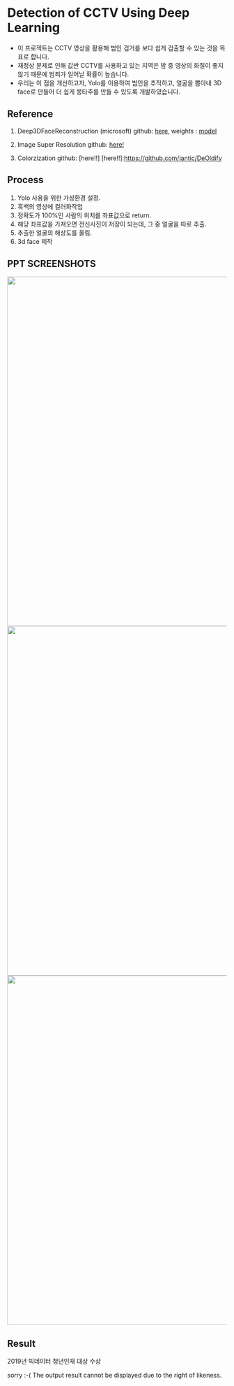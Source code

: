 # Detection of CCTV Using Deep Learning

* 이 프로젝트는 CCTV 영상을 활용해 범인 검거를 보다 쉽게 검출할 수 있는 것을 목표로 합니다.
* 재정상 문제로 인해 값싼 CCTV를 사용하고 있는 지역은 밤 중 영상의 화질이 좋지 않기 때문에 범죄가 일어날 확률이 높습니다. 
* 우리는 이 점을 개선하고자, Yolo를 이용하여 범인을 추적하고, 얼굴을 뽑아내 3D face로 만들어 더 쉽게 몽타주를 만들 수 있도록 개발하였습니다.

Reference
----

1. Deep3DFaceReconstruction (microsoft) github: [here], weights : [model]

[here]: https://github.com/microsoft/Deep3DFaceReconstruction

[model]:https://faces.dmi.unibas.ch/bfm/

2. Image Super Resolution github: [here!]

[here!]:https://github.com/idealo/image-super-resolution

3. Colorzization github: [here!!]
[here!!]:https://github.com/jantic/DeOldify


Process
----

1. Yolo 사용을 위한 가상환경 설정.
2. 흑백의 영상에 컬러화작업
3. 정확도가 100%인 사람의 위치를 좌표값으로 return.
4. 해당 좌표값을 가져오면 전신사진이 저장이 되는데, 그 중 얼굴을 따로 추출. 
5. 추출한 얼굴의 해상도를 올림.
6. 3d face 제작

PPT SCREENSHOTS
--------
<div>
<img width="800" src="https://user-images.githubusercontent.com/39688690/72540921-f7c74a80-38c4-11ea-97af-b88d33a8971f.png">
</div> 

<div>
<img width="800" src="https://user-images.githubusercontent.com/39688690/72540926-fa29a480-38c4-11ea-8be8-eb5b1de1bb3d.png">
</div> 

<div>
<img width="800" src="https://user-images.githubusercontent.com/39688690/72540932-fbf36800-38c4-11ea-9e75-2e1abe3d4143.png">
</div> 


Result
------

2019년 빅데이터 청년인재 대상 수상





sorry :-( The output result cannot be displayed due to the right of likeness.


